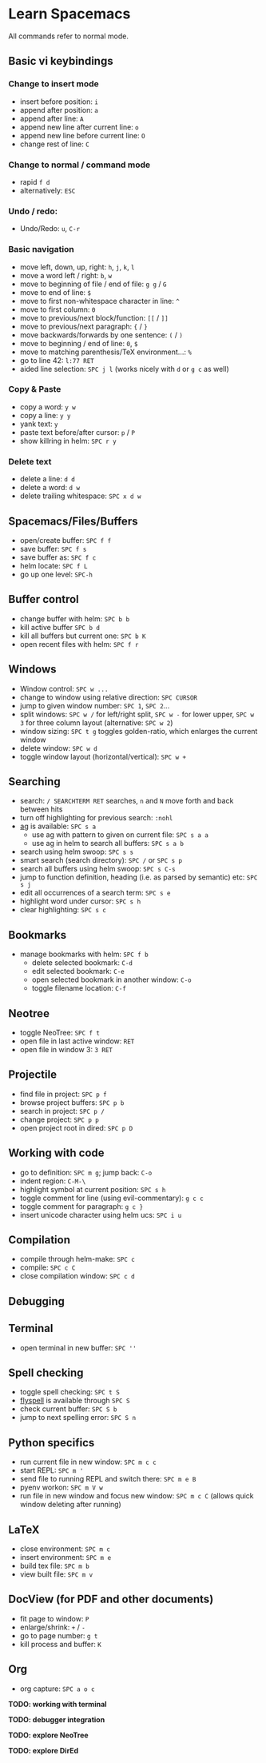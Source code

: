 # Learn Spacemacs

All commands refer to normal mode.

## Basic vi keybindings

### Change to insert mode

- insert before position: `i`
- append after position: `a`
- append after line: `A`
- append new line after current line: `o`
- append new line before current line: `O`
- change rest of line: `C`

### Change to normal / command mode

- rapid `f d`
- alternatively: `ESC`

### Undo / redo:

- Undo/Redo: `u`, `C-r`

### Basic navigation

- move left, down, up, right: `h`, `j`, `k`, `l`
- move a word left / right: `b`, `w`
- move to beginning of file / end of file: `g g` / `G`
- move to end of line: `$`
- move to first non-whitespace character in line: `^`
- move to first column: `0`
- move to previous/next block/function: `[[` / `]]`
- move to previous/next paragraph: `{` / `}`
- move backwards/forwards by one sentence: `(` / `)`
- move to beginning / end of line: `0`, `$`
- move to matching parenthesis/TeX environment...: `%`
- go to line 42: `l:77 RET`
- aided line selection: `SPC j l` (works nicely with `d` or `g c` as well)

### Copy & Paste

- copy a word: `y w`
- copy a line: `y y`
- yank text: `y`
- paste text before/after cursor: `p` / `P`
- show killring in helm: `SPC r y`

### Delete text

- delete a line: `d d`
- delete a word: `d w`
- delete trailing whitespace: `SPC x d w`

## Spacemacs/Files/Buffers

- open/create buffer: `SPC f f`
- save buffer: `SPC f s`
- save buffer as: `SPC f c`
- helm locate: `SPC f L`
- go up one level: `SPC-h`

## Buffer control

- change buffer with helm: `SPC b b`
- kill active buffer `SPC b d`
- kill all buffers but current one: `SPC b K`
- open recent files with helm: `SPC f r`

## Windows

- Window control: `SPC w ...`
- change to window using relative direction: `SPC CURSOR`
- jump to given window number: `SPC 1`, `SPC 2`...
- split windows: `SPC w /` for left/right split, `SPC w -` for lower upper, `SPC
  w 3` for three column layout (alternative: `SPC w 2`)
- window sizing: `SPC t g` toggles golden-ratio, which enlarges the current
  window
- delete window: `SPC w d`
- toggle window layout (horizontal/vertical): `SPC w +`

## Searching

- search: `/ SEARCHTERM RET` searches, `n` and `N` move forth and back between
  hits
- turn off highlighting for previous search: `:nohl`
- [ag](https://geoff.greer.fm/ag/) is available: `SPC s a`
    - use ag with pattern to given on current file: `SPC s a a`
    - use ag in helm to search all buffers: `SPC s a b`
- search using helm swoop: `SPC s s`
- smart search (search directory): `SPC /` or `SPC s p`
- search all buffers using helm swoop: `SPC s C-s`
- jump to function definition, heading (i.e. as parsed by semantic) etc: `SPC s j`
- edit all occurrences of a search term: `SPC s e`
- highlight word under cursor: `SPC s h`
- clear highlighting: `SPC s c`

## Bookmarks

- manage bookmarks with helm: `SPC f b`
  - delete selected bookmark: `C-d`
  - edit selected bookmark: `C-e`
  - open selected bookmark in another window: `C-o`
  - toggle filename location: `C-f`

## Neotree

- toggle NeoTree: `SPC f t`
- open file in last active window: `RET`
- open file in window 3: `3 RET`

## Projectile

- find file in project: `SPC p f`
- browse project buffers: `SPC p b`
- search in project: `SPC p /`
- change project: `SPC p p`
- open project root in dired: `SPC p D`

## Working with code

- go to definition: `SPC m g`; jump back: `C-o`
- indent region: `C-M-\`
- highlight symbol at current position: `SPC s h`
- toggle comment for line (using evil-commentary): `g c c`
- toggle comment for paragraph: `g c }`
- insert unicode character using helm ucs: `SPC i u`

## Compilation

- compile through helm-make: `SPC c`
- compile: `SPC c C`
- close compilation window: `SPC c d`

## Debugging

## Terminal

- open terminal in new buffer: `SPC ''`

## Spell checking

- toggle spell checking: `SPC t S`
- [flyspell](https://www.emacswiki.org/emacs/FlySpell) is available through
   `SPC S`
- check current buffer: `SPC S b`
- jump to next spelling error: `SPC S n`

## Python specifics

- run current file in new window: `SPC m c c`
- start REPL: `SPC m '`
- send file to running REPL and switch there: `SPC m e B`
- pyenv workon: `SPC m V w`
- run file in new window and focus new window: `SPC m c C` (allows quick window
  deleting after running)

## LaTeX

- close environment: `SPC m c`
- insert environment: `SPC m e`
- build tex file: `SPC m b`
- view built file: `SPC m v`

## DocView (for PDF and other documents)

- fit page to window: `P`
- enlarge/shrink: `+` / `-`
- go to page number: `g t`
- kill process and buffer: `K`

## Org

- org capture: `SPC a o c`

**TODO: working with terminal**

**TODO: debugger integration**

**TODO: explore NeoTree**

**TODO: explore DirEd**
